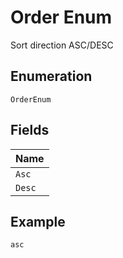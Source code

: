 
# Order Enum

Sort direction ASC/DESC

## Enumeration

`OrderEnum`

## Fields

| Name |
|  --- |
| `Asc` |
| `Desc` |

## Example

```
asc
```

